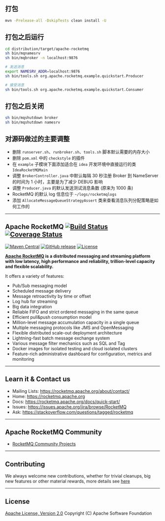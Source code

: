 ## 打包

``` bash
mvn -Prelease-all -DskipTests clean install -U
```

## 打包之后运行

``` bash
cd distribution/target/apache-rocketmq
sh bin/mqnamesrv
sh bin/mqbroker -n localhost:9876

# 发送消息
export NAMESRV_ADDR=localhost:9876
sh bin/tools.sh org.apache.rocketmq.example.quickstart.Producer

# 接受消息
sh bin/tools.sh org.apache.rocketmq.example.quickstart.Consumer
```

## 打包之后关闭

``` bash
sh bin/mqshutdown broker
sh bin/mqshutdown namesrv
```

## 对源码做过的主要调整

- 删除 `runserver.sh`、`runbroker.sh`、`tools.sh` 脚本默认需要的内存大小
- 删除 `pom.xml` 中的 `checkstyle` 的插件
- 在 `example` 子模块下面添加适合在 `idea` 开发环境中直接运行的类 `IdeaRocketMQMain`
- 调整 `BrokerController.java` 中默认每隔 30 秒注册 Broker 到 NameServer 的时间为 1 小时，主要是为了减少 DEBUG 影响
- 调整 `Producer.java` 的默认发送测试消息条数 (原来为 1000 条)
- RocketMQ 的默认 log 信息位于 `~/logs/rocketmqlogs`
- 添加 `AllocateMessageQueueStrategyAssert` 类来查看消息队列分配策略是如何工作的

---

## Apache RocketMQ [![Build Status](https://travis-ci.org/apache/rocketmq.svg?branch=master)](https://travis-ci.org/apache/rocketmq) [![Coverage Status](https://coveralls.io/repos/github/apache/rocketmq/badge.svg?branch=master)](https://coveralls.io/github/apache/rocketmq?branch=master)
[![Maven Central](https://maven-badges.herokuapp.com/maven-central/org.apache.rocketmq/rocketmq-all/badge.svg)](http://search.maven.org/#search%7Cga%7C1%7Corg.apache.rocketmq)
[![GitHub release](https://img.shields.io/badge/release-download-orange.svg)](https://rocketmq.apache.org/dowloading/releases)
[![License](https://img.shields.io/badge/license-Apache%202-4EB1BA.svg)](https://www.apache.org/licenses/LICENSE-2.0.html)

**[Apache RocketMQ](https://rocketmq.apache.org) is a distributed messaging and streaming platform with low latency, high performance and reliability, trillion-level capacity and flexible scalability.**

It offers a variety of features:

* Pub/Sub messaging model
* Scheduled message delivery
* Message retroactivity by time or offset
* Log hub for streaming
* Big data integration
* Reliable FIFO and strict ordered messaging in the same queue
* Efficient pull&push consumption model
* Million-level message accumulation capacity in a single queue
* Multiple messaging protocols like JMS and OpenMessaging
* Flexible distributed scale-out deployment architecture
* Lightning-fast batch message exchange system
* Various message filter mechanics such as SQL and Tag
* Docker images for isolated testing and cloud isolated clusters
* Feature-rich administrative dashboard for configuration, metrics and monitoring


----------

## Learn it & Contact us
* Mailing Lists: <https://rocketmq.apache.org/about/contact/>
* Home: <https://rocketmq.apache.org>
* Docs: <https://rocketmq.apache.org/docs/quick-start/>
* Issues: <https://issues.apache.org/jira/browse/RocketMQ>
* Ask: <https://stackoverflow.com/questions/tagged/rocketmq>
 

----------

## Apache RocketMQ Community
* [RocketMQ Community Projects](https://github.com/apache/rocketmq-externals)

----------

## Contributing
We always welcome new contributions, whether for trivial cleanups, big new features or other material rewards, more details see [here](http://rocketmq.apache.org/docs/how-to-contribute/) 
 
----------
## License
[Apache License, Version 2.0](http://www.apache.org/licenses/LICENSE-2.0.html) Copyright (C) Apache Software Foundation
